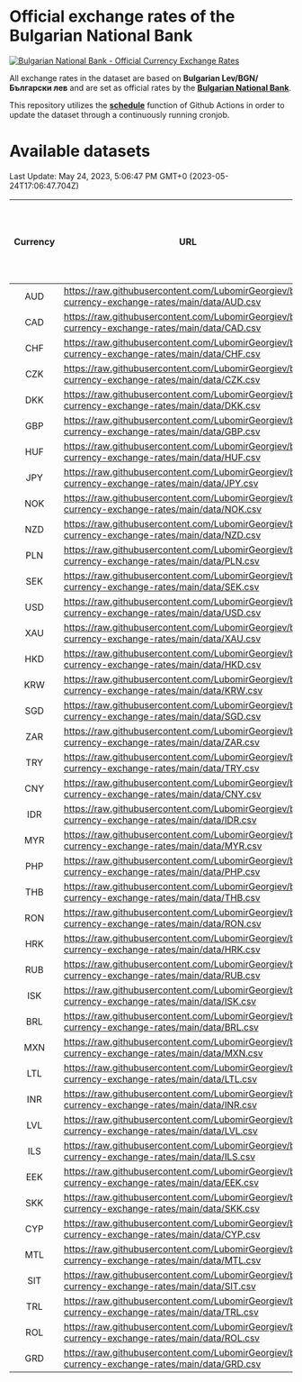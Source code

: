 # Official exchange rates of the Bulgarian National Bank

[![Bulgarian National Bank - Official Currency Exchange Rates](https://github.com/LubomirGeorgiev/bnb-currency-exchange-rates/actions/workflows/update-rates.yml/badge.svg?branch=main)](https://github.com/LubomirGeorgiev/bnb-currency-exchange-rates/actions/workflows/update-rates.yml)

All exchange rates in the dataset are based on **Bulgarian Lev/BGN/Български лев** and are set as official rates by the [**Bulgarian National Bank**](https://www.bnb.bg/Statistics/StExternalSector/StExchangeRates/StERForeignCurrencies/index.htm?toLang=_EN).

This repository utilizes the [**schedule**](https://docs.github.com/en/actions/reference/events-that-trigger-workflows) function of Github Actions in order to update the dataset through a continuously running cronjob.

# Available datasets

<!-- START LINKS (DO NOT EVER FU*ING DELETE THIS COMMENT FOR THE LOVE OF YOUR LIFE!!! IF YOU ARE CURIOS HOW IT WORKS, YOU CAN HAVE A LOOK AT ./src/updateReadme.ts) -->

Last Update: May 24, 2023, 5:06:47 PM GMT+0 (2023-05-24T17:06:47.704Z)

| Currency | URL                                                                                             | Number of records | Number of missing days that were filled in |
| :------: | ----------------------------------------------------------------------------------------------- | :---------------: | :----------------------------------------: |
|   AUD    | https://raw.githubusercontent.com/LubomirGeorgiev/bnb-currency-exchange-rates/main/data/AUD.csv |       8630        |                    2669                    |
|   CAD    | https://raw.githubusercontent.com/LubomirGeorgiev/bnb-currency-exchange-rates/main/data/CAD.csv |       8630        |                    2669                    |
|   CHF    | https://raw.githubusercontent.com/LubomirGeorgiev/bnb-currency-exchange-rates/main/data/CHF.csv |       8630        |                    2669                    |
|   CZK    | https://raw.githubusercontent.com/LubomirGeorgiev/bnb-currency-exchange-rates/main/data/CZK.csv |       8630        |                    2669                    |
|   DKK    | https://raw.githubusercontent.com/LubomirGeorgiev/bnb-currency-exchange-rates/main/data/DKK.csv |       8630        |                    2669                    |
|   GBP    | https://raw.githubusercontent.com/LubomirGeorgiev/bnb-currency-exchange-rates/main/data/GBP.csv |       8630        |                    2669                    |
|   HUF    | https://raw.githubusercontent.com/LubomirGeorgiev/bnb-currency-exchange-rates/main/data/HUF.csv |       8630        |                    2669                    |
|   JPY    | https://raw.githubusercontent.com/LubomirGeorgiev/bnb-currency-exchange-rates/main/data/JPY.csv |       8630        |                    2669                    |
|   NOK    | https://raw.githubusercontent.com/LubomirGeorgiev/bnb-currency-exchange-rates/main/data/NOK.csv |       8630        |                    2669                    |
|   NZD    | https://raw.githubusercontent.com/LubomirGeorgiev/bnb-currency-exchange-rates/main/data/NZD.csv |       8630        |                    2669                    |
|   PLN    | https://raw.githubusercontent.com/LubomirGeorgiev/bnb-currency-exchange-rates/main/data/PLN.csv |       8630        |                    2669                    |
|   SEK    | https://raw.githubusercontent.com/LubomirGeorgiev/bnb-currency-exchange-rates/main/data/SEK.csv |       8630        |                    2669                    |
|   USD    | https://raw.githubusercontent.com/LubomirGeorgiev/bnb-currency-exchange-rates/main/data/USD.csv |       8630        |                    2669                    |
|   XAU    | https://raw.githubusercontent.com/LubomirGeorgiev/bnb-currency-exchange-rates/main/data/XAU.csv |       8630        |                    2671                    |
|   HKD    | https://raw.githubusercontent.com/LubomirGeorgiev/bnb-currency-exchange-rates/main/data/HKD.csv |       8329        |                    2579                    |
|   KRW    | https://raw.githubusercontent.com/LubomirGeorgiev/bnb-currency-exchange-rates/main/data/KRW.csv |       8329        |                    2579                    |
|   SGD    | https://raw.githubusercontent.com/LubomirGeorgiev/bnb-currency-exchange-rates/main/data/SGD.csv |       8329        |                    2579                    |
|   ZAR    | https://raw.githubusercontent.com/LubomirGeorgiev/bnb-currency-exchange-rates/main/data/ZAR.csv |       8329        |                    2579                    |
|   TRY    | https://raw.githubusercontent.com/LubomirGeorgiev/bnb-currency-exchange-rates/main/data/TRY.csv |       6811        |                    2109                    |
|   CNY    | https://raw.githubusercontent.com/LubomirGeorgiev/bnb-currency-exchange-rates/main/data/CNY.csv |       6691        |                    2073                    |
|   IDR    | https://raw.githubusercontent.com/LubomirGeorgiev/bnb-currency-exchange-rates/main/data/IDR.csv |       6691        |                    2073                    |
|   MYR    | https://raw.githubusercontent.com/LubomirGeorgiev/bnb-currency-exchange-rates/main/data/MYR.csv |       6691        |                    2073                    |
|   PHP    | https://raw.githubusercontent.com/LubomirGeorgiev/bnb-currency-exchange-rates/main/data/PHP.csv |       6691        |                    2073                    |
|   THB    | https://raw.githubusercontent.com/LubomirGeorgiev/bnb-currency-exchange-rates/main/data/THB.csv |       6691        |                    2073                    |
|   RON    | https://raw.githubusercontent.com/LubomirGeorgiev/bnb-currency-exchange-rates/main/data/RON.csv |       6632        |                    2055                    |
|   HRK    | https://raw.githubusercontent.com/LubomirGeorgiev/bnb-currency-exchange-rates/main/data/HRK.csv |       6547        |                    2025                    |
|   RUB    | https://raw.githubusercontent.com/LubomirGeorgiev/bnb-currency-exchange-rates/main/data/RUB.csv |       6245        |                    1930                    |
|   ISK    | https://raw.githubusercontent.com/LubomirGeorgiev/bnb-currency-exchange-rates/main/data/ISK.csv |       5629        |                    1746                    |
|   BRL    | https://raw.githubusercontent.com/LubomirGeorgiev/bnb-currency-exchange-rates/main/data/BRL.csv |       5595        |                    1736                    |
|   MXN    | https://raw.githubusercontent.com/LubomirGeorgiev/bnb-currency-exchange-rates/main/data/MXN.csv |       5595        |                    1736                    |
|   LTL    | https://raw.githubusercontent.com/LubomirGeorgiev/bnb-currency-exchange-rates/main/data/LTL.csv |       5275        |                    1618                    |
|   INR    | https://raw.githubusercontent.com/LubomirGeorgiev/bnb-currency-exchange-rates/main/data/INR.csv |       5230        |                    1624                    |
|   LVL    | https://raw.githubusercontent.com/LubomirGeorgiev/bnb-currency-exchange-rates/main/data/LVL.csv |       4910        |                    1504                    |
|   ILS    | https://raw.githubusercontent.com/LubomirGeorgiev/bnb-currency-exchange-rates/main/data/ILS.csv |       4508        |                    1407                    |
|   EEK    | https://raw.githubusercontent.com/LubomirGeorgiev/bnb-currency-exchange-rates/main/data/EEK.csv |       4119        |                    1259                    |
|   SKK    | https://raw.githubusercontent.com/LubomirGeorgiev/bnb-currency-exchange-rates/main/data/SKK.csv |       3094        |                    950                     |
|   CYP    | https://raw.githubusercontent.com/LubomirGeorgiev/bnb-currency-exchange-rates/main/data/CYP.csv |       3031        |                    929                     |
|   MTL    | https://raw.githubusercontent.com/LubomirGeorgiev/bnb-currency-exchange-rates/main/data/MTL.csv |       2730        |                    839                     |
|   SIT    | https://raw.githubusercontent.com/LubomirGeorgiev/bnb-currency-exchange-rates/main/data/SIT.csv |       2667        |                    817                     |
|   TRL    | https://raw.githubusercontent.com/LubomirGeorgiev/bnb-currency-exchange-rates/main/data/TRL.csv |       1817        |                    558                     |
|   ROL    | https://raw.githubusercontent.com/LubomirGeorgiev/bnb-currency-exchange-rates/main/data/ROL.csv |       1697        |                    524                     |
|   GRD    | https://raw.githubusercontent.com/LubomirGeorgiev/bnb-currency-exchange-rates/main/data/GRD.csv |        360        |                    108                     |

<!-- END LINKS (DO NOT EVER FU*ING DELETE THIS COMMENT FOR THE LOVE OF YOUR LIFE!!! IF YOU ARE CURIOS HOW IT WORKS, YOU CAN HAVE A LOOK AT ./src/updateReadme.ts) -->
